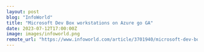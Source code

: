 ```yaml
---
layout: post
blog: "InfoWorld"
title: "Microsoft Dev Box workstations on Azure go GA"
date: 2023-07-12T17:00:00Z
image: images/infoworld.png
remote_url: "https://www.infoworld.com/article/3701940/microsoft-dev-box-workstations-on-azure-go-ga.html#tk.rss_applicationdevelopment"
---
```

